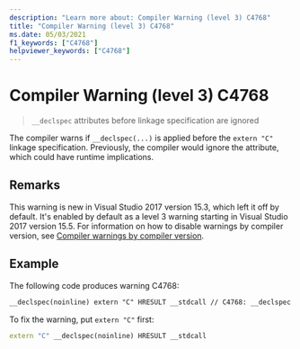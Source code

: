 ```yaml
---
description: "Learn more about: Compiler Warning (level 3) C4768"
title: "Compiler Warning (level 3) C4768"
ms.date: 05/03/2021
f1_keywords: ["C4768"]
helpviewer_keywords: ["C4768"]
---
```

# Compiler Warning (level 3) C4768

> `__declspec` attributes before linkage specification are ignored

The compiler warns if `__declspec(...)` is applied before the `extern "C"` linkage specification. Previously, the compiler would ignore the attribute, which could have runtime implications.

## Remarks

This warning is new in Visual Studio 2017 version 15.3, which left it off by default. It's enabled by default as a level 3 warning starting in Visual Studio 2017 version 15.5. For information on how to disable warnings by compiler version, see [Compiler warnings by compiler version](compiler-warnings-by-compiler-version.md).

## Example

The following code produces warning C4768:

```cpp
__declspec(noinline) extern "C" HRESULT __stdcall // C4768: __declspec attributes before linkage specification are ignored
```

To fix the warning, put `extern "C"` first:

```cpp
extern "C" __declspec(noinline) HRESULT __stdcall
```
